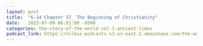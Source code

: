 ```yaml
---
layout: post
title:  "6-14 Chapter 37_ The Beginning of Christianity"
date:   2023-07-09 06:81:00 -0500
categories: the-story-of-the-world-vol-1-ancient-times
podcast_link: https://nilbus-podcasts.s3.us-east-2.amazonaws.com/the-well-trained-mind/The%20Story%20of%20the%20World%20Vol.%201%20Ancient%20Times/6-14%20Chapter%2037_%20The%20Beginning%20of%20Christianity.mp3
---
```

